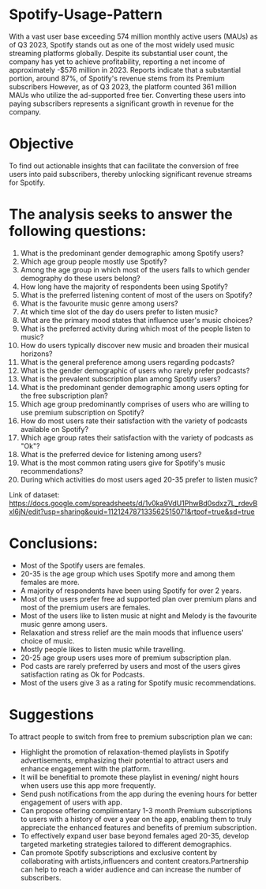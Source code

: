 # Spotify-Usage-Pattern
With a vast user base exceeding 574 million monthly active users (MAUs) as of Q3 2023, Spotify stands out as one of the most widely used music streaming platforms globally. Despite its substantial user count, the company has yet to achieve profitability, reporting a net income of approximately -$576 million in 2023.
Reports indicate that a substantial portion, around 87%, of Spotify's revenue stems from its Premium subscribers
However, as of Q3 2023, the platform counted 361 million MAUs who utilize the ad-supported free tier. Converting these users into paying subscribers represents a significant growth in revenue for the company.

# Objective
To find out actionable insights that can facilitate the conversion of free users into paid subscribers, thereby unlocking significant revenue streams for Spotify.

# The analysis seeks to answer the following questions:
1. What is the predominant gender demographic among Spotify users?
2. Which age group people mostly use Spotify?
3. Among the age group in which most of the users falls to which gender demography do these users belong?
4. How long have the majority of respondents been using Spotify?
5. What is the preferred listening content of most of the users on Spotify?
6. What is the favourite music genre among users?
7. At which time slot of the day do users prefer to listen music?
8. What are the primary mood states that influence user's music choices?
9. What is the preferred activity during which most of the people listen to music?
10. How do users typically discover new music and broaden their musical horizons?
11. What is the general preference among users regarding podcasts?
12. What is the gender demographic of users who rarely prefer podcasts?
13. What is the prevalent subscription plan among Spotify users?
14. What is the predominant gender demographic among users opting for the free subscription plan?
15. Which age group predominantly comprises of users who are willing to use premium subscription on Spotify?
16. How do most users rate their satisfaction with the variety of podcasts available on Spotify?
17. Which age group rates their satisfaction with the variety of podcasts as "Ok"?
18. What is the preferred device for listening among users?
19. What is the most common rating users give for Spotify's music recommendations?
20. During which activities do most users aged 20-35 prefer to listen music?

Link of dataset: https://docs.google.com/spreadsheets/d/1v0ka9VdU1PhwBd0sdxz7L_rdevBxl6jN/edit?usp=sharing&ouid=112124787133562515071&rtpof=true&sd=true

# Conclusions:
* Most of the Spotify users are females.  
* 20-35 is the age group which uses Spotify more and among them females are more.  
* A majority of respondents have been using Spotify for over 2 years.  
* Most of the users prefer free ad supported plan over premium plans and most of the premium users are females.  
* Most of the users like to listen music at night and Melody is the favourite music genre among users.    
* Relaxation and stress relief are the main moods that influence users' choice of music. 
* Mostly people likes to listen music while travelling.  
* 20-25 age group users uses more of premium subscription plan.  
* Pod casts are rarely preferred by users and most of the users gives satisfaction rating as Ok for Podcasts.  
* Most of the users give 3 as a rating for Spotify music recommendations.  

# Suggestions
To attract people to switch from free to premium subscription plan we can:

* Highlight the promotion of relaxation-themed playlists in Spotify advertisements, emphasizing their potential to attract users and enhance engagement with the platform.  
* It will be benefitial to promote these playlist in evening/ night hours when users use this app more frequently.    
* Send push notifications from the app during the evening hours for better engagement of users with app.  
* Can propose offering complimentary 1-3 month Premium subscriptions to users with a history of over a year on the app, enabling them to truly appreciate the enhanced features and benefits of premium subscription.    
* To effectively expand user base beyond females aged 20-35, develop targeted marketing strategies tailored to different demographics.  
* Can promote Spotify subscriptions and exclusive content by collaborating with artists,influencers and content creators.Partnership can help to reach a wider audience and can increase the number of subscribers.
